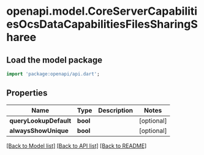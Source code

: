 # openapi.model.CoreServerCapabilitiesOcsDataCapabilitiesFilesSharingSharee

## Load the model package
```dart
import 'package:openapi/api.dart';
```

## Properties
Name | Type | Description | Notes
------------ | ------------- | ------------- | -------------
**queryLookupDefault** | **bool** |  | [optional] 
**alwaysShowUnique** | **bool** |  | [optional] 

[[Back to Model list]](../README.md#documentation-for-models) [[Back to API list]](../README.md#documentation-for-api-endpoints) [[Back to README]](../README.md)


